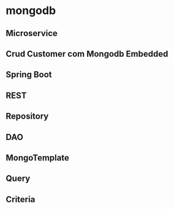 # mongodb
## Microservice
## Crud Customer com Mongodb Embedded
## Spring Boot
## REST
## Repository
## DAO
## MongoTemplate
## Query
## Criteria

